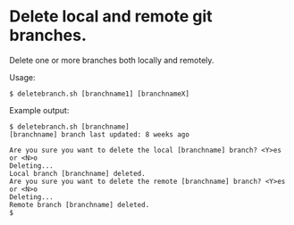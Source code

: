 Delete local and remote git branches.
=====================================

Delete one or more branches both locally and remotely.

Usage:

	$ deletebranch.sh [branchname1] [branchnameX]

Example output:

	$ deletebranch.sh [branchname]
	[branchname] branch last updated: 8 weeks ago
		
	Are you sure you want to delete the local [branchname] branch? <Y>es or <N>o
	Deleting...
	Local branch [branchname] deleted.
	Are you sure you want to delete the remote [branchname] branch? <Y>es or <N>o
	Deleting...
	Remote branch [branchname] deleted.
	$

